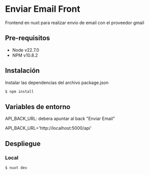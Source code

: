 # Enviar Email Front

Frontend en nuxt para realizar envio de email con el proveedor gmail

## Pre-requisitos

* Node v22.7.0
* NPM v10.8.2

## Instalación
Instalar las dependencias del archivo package.json

```Bash
$ npm install
```

## Variables de entorno
API_BACK_URL: debera apuntar al back "Enviar Email"

API_BACK_URL='http://localhost:5000/api'

## Despliegue

### Local
```Bash
$ nuxt dev
```
